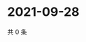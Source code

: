 # 2021-09-28

共 0 条

<!-- BEGIN WEIBO -->
<!-- 最后更新时间 Tue Sep 28 2021 09:56:30 GMT+0800 (China Standard Time) -->

<!-- END WEIBO -->
